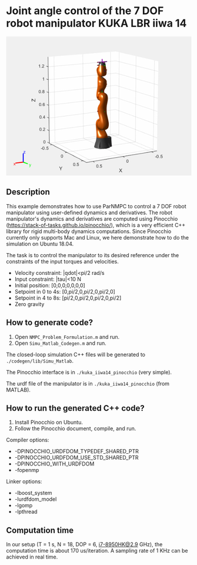 # Joint angle control of the 7 DOF robot manipulator KUKA LBR iiwa 14

![image]( https://github.com/ideaDeng/Gifs/blob/master/lbr8s.gif)

## Description

This example demonstrates how to use ParNMPC to control a 7 DOF robot manipulator using user-defined dynamics and derivatives. 
The robot manipulator's dynamics and derivatives are computed using Pinocchio (https://stack-of-tasks.github.io/pinocchio/), which is a very efficient C++ library for rigid multi-body dynamics computations. Since Pinocchio currently only supports Mac and Linux, we here demonstrate how to do the simulation on Ubuntu 18.04. 

The task is to control the manipulator to its desired reference under the constraints of the input torques and velocities. 

- Velocity constraint: |qdot|<pi/2 rad/s
- Input constraint: |tau|<10 N
- Initial position: [0,0,0,0,0,0,0]
- Setpoint in 0 to 4s: [0,pi/2,0,pi/2,0,pi/2,0]
- Setpoint in 4 to 8s: [pi/2,0,pi/2,0,pi/2,0,pi/2]
- Zero gravity


## How to generate code?

1. Open `NMPC_Problem_Formulation.m` and run.
2. Open `Simu_Matlab_Codegen.m` and run.

The closed-loop simulation C++ files will be generated to `./codegen/lib/Simu_Matlab`. 

The Pinocchio interface is in `./kuka_iiwa14_pinocchio` (very simple). 

The urdf file of the manipulator is in `./kuka_iiwa14_pinocchio` (from MATLAB).

## How to run the generated C++ code?

1. Install Pinocchio on Ubuntu.
2. Follow the Pinocchio document, compile, and run. 

Compiler options:

- -DPINOCCHIO_URDFDOM_TYPEDEF_SHARED_PTR 
- -DPINOCCHIO_URDFDOM_USE_STD_SHARED_PTR
- -DPINOCCHIO_WITH_URDFDOM  
- -fopenmp

Linker options:

- -lboost_system 
- -lurdfdom_model 
- -lgomp
- -lpthread

## Computation time
In our setup (T = 1 s, N = 18, DOP = 6, i7-8950HK@2.9 GHz), the computation time is about 170 us/iteration. 
A sampling rate of 1 KHz can be achieved in real time. 




